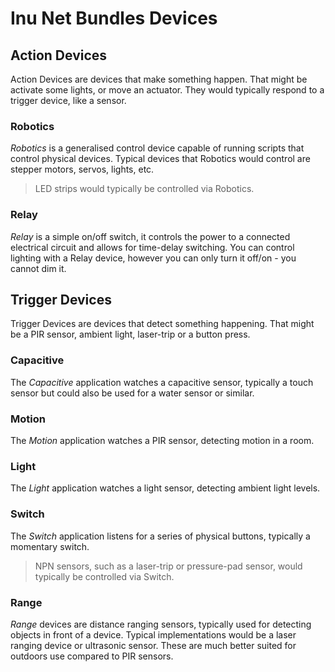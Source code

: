 Inu Net Bundles Devices
=======================

Action Devices
--------------
Action Devices are devices that make something happen. That might be activate some lights, or move an actuator. They
would typically respond to a trigger device, like a sensor.

### Robotics
_Robotics_ is a generalised control device capable of running scripts that control physical devices. Typical devices
that Robotics would control are stepper motors, servos, lights, etc.

> LED strips would typically be controlled via Robotics.

### Relay
_Relay_ is a simple on/off switch, it controls the power to a connected electrical circuit and allows for time-delay
switching. You can control lighting with a Relay device, however you can only turn it off/on - you cannot dim it.


Trigger Devices
---------------
Trigger Devices are devices that detect something happening. That might be a PIR sensor, ambient light, laser-trip or
a button press.

### Capacitive
The _Capacitive_ application watches a capacitive sensor, typically a touch sensor but could also be used for a water
sensor or similar.

### Motion
The _Motion_ application watches a PIR sensor, detecting motion in a room.

### Light
The _Light_ application watches a light sensor, detecting ambient light levels.

### Switch
The _Switch_ application listens for a series of physical buttons, typically a momentary switch.

> NPN sensors, such as a laser-trip or pressure-pad sensor, would typically be controlled via Switch.

### Range
_Range_ devices are distance ranging sensors, typically used for detecting objects in front of a device. Typical
implementations would be a laser ranging device or ultrasonic sensor. These are much better suited for outdoors use
compared to PIR sensors.
